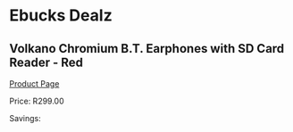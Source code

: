 
# Ebucks Dealz
## Volkano Chromium B.T. Earphones with SD Card Reader - Red
[Product Page](https://www.ebucks.com/web/shop/productSelected.do?prodId=1196482178&catId=714972256)

Price: R299.00

Savings: 


	